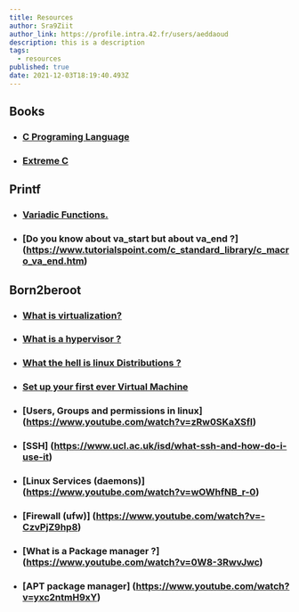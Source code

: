 ```yaml
---
title: Resources
author: Sra9Ziit
author_link: https://profile.intra.42.fr/users/aeddaoud
description: this is a description
tags:
  - resources
published: true
date: 2021-12-03T18:19:40.493Z
---
```



## Books
- ### [C Programing Language](https://www.amazon.com/Programming-Language-2nd-Brian-Kernighan/dp/0131103628)
- ### [Extreme C](https://www.amazon.com/Extreme-Taking-Concurrency-advanced-capabilities-ebook/dp/B07XYX6FQL)

## Printf
- ### [Variadic Functions.](https://www.geeksforgeeks.org/variadic-functions-in-c/)
- ### [Do you know about va_start but about va_end ?] (https://www.tutorialspoint.com/c_standard_library/c_macro_va_end.htm)

## Born2beroot
- ### [What is virtualization?](https://www.redhat.com/en/topics/virtualization/what-is-virtualization)

- ### [What is a hypervisor ?](https://www.vmware.com/topics/glossary/content/hypervisor)

- ### [What the hell is linux Distributions ?](https://www.youtube.com/watch?v=6gqLWTSz6ck)

- ### [Set up your first ever Virtual Machine](https://www.youtube.com/watch?v=wX75Z-4MEoM)

- ### [Users, Groups and permissions in linux] (https://www.youtube.com/watch?v=zRw0SKaXSfI)

- ### [SSH] (https://www.ucl.ac.uk/isd/what-ssh-and-how-do-i-use-it)

- ### [Linux Services (daemons)] (https://www.youtube.com/watch?v=wOWhfNB_r-0)

- ### [Firewall (ufw)] (https://www.youtube.com/watch?v=-CzvPjZ9hp8)

- ### [What is a Package manager ?] (https://www.youtube.com/watch?v=0W8-3RwvJwc)

- ### [APT package manager] (https://www.youtube.com/watch?v=yxc2ntmH9xY)